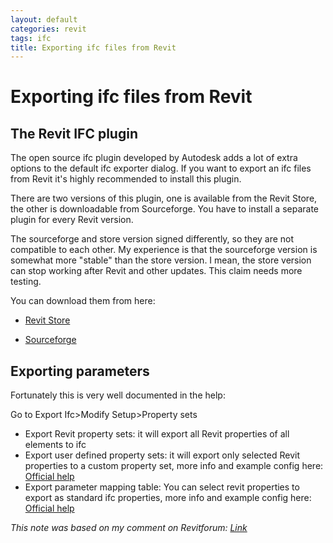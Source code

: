 ```yaml
---
layout: default
categories: revit
tags: ifc
title: Exporting ifc files from Revit
---
```


# Exporting ifc files from Revit

## The Revit IFC plugin

The open source ifc plugin developed by Autodesk adds a lot of extra options to the default ifc exporter dialog. If you want to export an ifc files from Revit it's highly recommended to install this plugin.

There are two versions of this plugin, one is available from the Revit Store, the other is downloadable from Sourceforge. You have to install a separate plugin for every Revit version.

The sourceforge and store version signed differently, so they are not compatible to each other. My experience is that the sourceforge version is somewhat more "stable" than the store version. I mean, the store version can stop working after Revit and other updates. This claim needs more testing.

You can download them from here:

- [Revit Store](https://apps.autodesk.com/All/en/List/Search?isAppSearch=True&searchboxstore=All&facet=&collection=&sort=&query=ifc)

- [Sourceforge](https://sourceforge.net/projects/ifcexporter/files/)

## Exporting parameters

Fortunately this is very well documented in the help:

Go to Export Ifc>Modify Setup>Property sets  

- Export Revit property sets: it will export all Revit properties of all elements to ifc  
- Export user defined property sets: it will export only selected Revit 
  properties to a custom property set, more info and example config here: [Official help](https://knowledge.autodesk.com/support/revit-products/learn-explore/caas/simplecontent/content/export-custom-bim-standards-and-property-sets-to-ifc.html)  
- Export parameter mapping table: You can select revit properties to 
  export as standard ifc properties, more info and example config here: [Official help](https://knowledge.autodesk.com/support/revit-products/learn-explore/caas/simplecontent/content/using-parameter-mapping-tables-for-ifc.html)

*This note was based on my comment on Revitforum: [Link](https://revitforum.org/showthread.php/42521-Revit-project-parameters-in-IFC-export-possible?p=227095&viewfull=1#post227095)*
